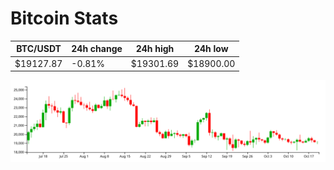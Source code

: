 # Bitcoin Stats

BTC/USDT|24h change|24h high|24h low|
|---|---|---|---|
|$19127.87|-0.81%|$19301.69|$18900.00|

<img src="./chart.svg">
